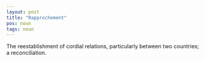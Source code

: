 ```yaml
---
layout: post
title: "Rapprochement"
pos: noun
tags: noun
---
```

The reestablishment of cordial relations, particularly between two countries; a reconciliation.
